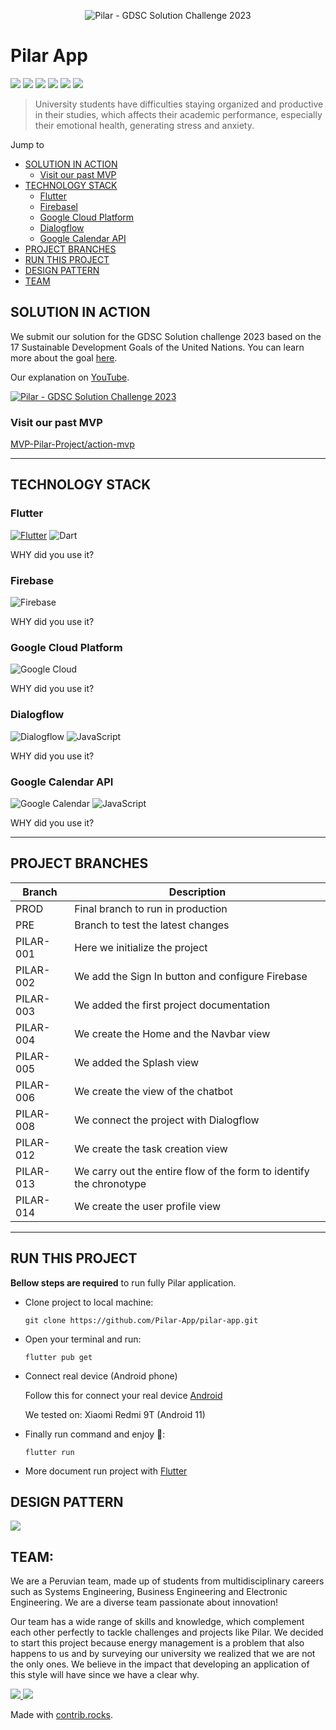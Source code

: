 <p align="center">
  <img src="https://i.postimg.cc/jj2tJdJP/Logo-2-Pilar.png" alt="Pilar - GDSC Solution Challenge 2023"/>
</p>

# Pilar App
![](https://img.shields.io/badge/Flutter-3.7.7-blue) ![](https://img.shields.io/badge/firebase__core-%5E2.8.0-yellow) ![](https://img.shields.io/badge/firebase__auth-%5E4.3.0-yellow) ![](https://img.shields.io/badge/firebase__storage-%5E11.0.16-yellow) ![](https://img.shields.io/badge/cloud__firestore-%5E4.5.0-yellow) ![](https://img.shields.io/badge/get-%5E4.6.5-red)

> University students have difficulties staying organized and productive in their studies, which affects their academic performance, especially their emotional health, generating stress and anxiety.

Jump to

- [SOLUTION IN ACTION](#solution-in-action) 
  - [Visit our past MVP](#visit-our-past-mvp) 
- [TECHNOLOGY STACK](#technology-stack) 
  - [Flutter](#flutter) 
  - [Firebasel](#firebase) 
  - [Google Cloud Platform](#google-cloud-platform) 
  - [Dialogflow](#dialogflow) 
  - [Google Calendar API](#google-calendar-api) 
- [PROJECT BRANCHES](#project-branches) 
- [RUN THIS PROJECT](#run-this-project) 
- [DESIGN PATTERN](#design-pattern) 
- [TEAM](#team)


## SOLUTION IN ACTION
We submit our solution for the GDSC Solution challenge 2023 based on the 17 Sustainable Development Goals of the United Nations. You can learn more about the goal [here](https://developers.google.com/community/gdsc-solution-challenge).

Our explanation on [YouTube](https://www.youtube.com/@pilarproductividad).

<a href="https://youtu.be/gnznBZsCex4" target="_blank"><img src="https://img.youtube.com/vi/gnznBZsCex4/0.jpg" 
alt="Pilar - GDSC Solution Challenge 2023"/></a>

### Visit our past MVP

[MVP-Pilar-Project/action-mvp](https://github.com/Pilar-App/MVP-Pilar-Project/tree/master/action-mvp)


---

## TECHNOLOGY STACK

### Flutter
[![Flutter](https://img.shields.io/badge/-Flutter-blue?style=for-the-badge&logo=Flutter)](https://flutter.dev/)
![Dart](https://img.shields.io/static/v1?style=for-the-badge&message=Dart&color=0175C2&logo=Dart&logoColor=FFFFFF&label=)

WHY did you use it?

### Firebase
![Firebase](https://img.shields.io/badge/-Firebase-red?style=for-the-badge&logo=Firebase)

WHY did you use it?


### Google Cloud Platform
![Google Cloud](https://img.shields.io/badge/-Google%20Cloud-black?style=for-the-badge&logo=Google-Cloud)

WHY did you use it?


### Dialogflow
![Dialogflow](https://img.shields.io/badge/-Dialogflow-blueviolet?style=for-the-badge&logo=Dialogflow)
![JavaScript](https://img.shields.io/static/v1?style=for-the-badge&message=JavaScript&color=222222&logo=JavaScript&logoColor=F7DF1E&label=)

WHY did you use it?


### Google Calendar API
![Google Calendar](https://img.shields.io/static/v1?style=for-the-badge&message=Google+Calendar&color=4285F4&logo=Google+Calendar&logoColor=FFFFFF&label=)
![JavaScript](https://img.shields.io/static/v1?style=for-the-badge&message=JavaScript&color=222222&logo=JavaScript&logoColor=F7DF1E&label=)

WHY did you use it?


---

## PROJECT BRANCHES

| Branch | Description |
| ------ | ------ |
| PROD | Final branch to run in production |
| PRE | Branch to test the latest changes |
| PILAR-001 | Here we initialize the project |
| PILAR-002 | We add the Sign In button and configure Firebase |
| PILAR-003 | We added the first project documentation |
| PILAR-004 | We create the Home and the Navbar view |
| PILAR-005 | We added the Splash view |
| PILAR-006 | We create the view of the chatbot |
| PILAR-008 | We connect the project with Dialogflow |
| PILAR-012 | We create the task creation view |
| PILAR-013 | We carry out the entire flow of the form to identify the chronotype |
| PILAR-014 | We create the user profile view |

---

## RUN THIS PROJECT
**Bellow steps are required** to run fully Pilar application.

- Clone project to local machine:

  ```git clone https://github.com/Pilar-App/pilar-app.git```

- Open your terminal and run:

  ```flutter pub get```

- Connect real device (Android phone)
  
  Follow this for connect your real device [Android](https://developer.android.com/studio/run/device)
  
  We tested on: Xiaomi Redmi 9T (Android 11)

- Finally run command and enjoy 🎉:

  ```flutter run```

- More document run project with [Flutter](https://docs.flutter.dev/)

## DESIGN PATTERN

[![](https://res.cloudinary.com/joseniquen/image/upload/v1680322853/pilar/Captura_de_pantalla_2023-03-31_231942_lywcqr.png)](https://res.cloudinary.com/joseniquen/image/upload/v1680322853/pilar/Captura_de_pantalla_2023-03-31_231942_lywcqr.png)


## TEAM:

We are a Peruvian team, made up of students from multidisciplinary careers such as Systems Engineering, Business Engineering and Electronic Engineering. We are a diverse team passionate about innovation!

Our team has a wide range of skills and knowledge, which complement each other perfectly to tackle challenges and projects like Pilar. We decided to start this project because energy management is a problem that also happens to us and by surveying our university we realized that we are not the only ones. We believe in the impact that developing an application of this style will have since we have a clear why.

<a href="https://github.com/Pilar-App/MVP-Pilar-Project/graphs/contributors">
  <img src="https://contrib.rocks/image?repo=Pilar-App/MVP-Pilar-Project" />
</a>
<a href="https://github.com/Ednaly/web-starting/graphs/contributors">
  <img src="https://contrib.rocks/image?repo=Ednaly/web-starting" />
</a>

Made with [contrib.rocks](https://contrib.rocks).

